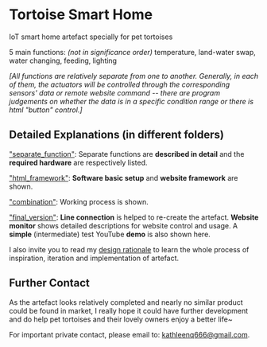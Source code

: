 # Tortoise Smart Home

IoT smart home artefact specially for pet tortoises

5 main functions: *(not in significance order)* temperature, land-water swap, water changing, feeding, lighting

*[All functions are relatively separate from one to another. Generally, in each of them, the actuators will be controlled through the corresponding sensors' data or remote website command -- there are program judgements on whether the data is in a specific condition range or there is html "button" control.]*

## Detailed Explanations (in different folders)

["separate_function"](https://github.com/KathleenQ/tortoise-smart-home/tree/master/separate_function): Separate functions are **described in detail** and the **required hardware** are respectively listed. 

["html_framework"](https://github.com/KathleenQ/tortoise-smart-home/tree/master/html_framework): **Software basic setup** and **website framework** are shown.

["combination"](https://github.com/KathleenQ/tortoise-smart-home/tree/master/combination): Working process is shown.

["final_version"](https://github.com/KathleenQ/tortoise-smart-home/tree/master/final_version): **Line connection** is helped to re-create the artefact. **Website monitor** shows detailed descriptions for website control and usage. A **simple** (intermediate) test YouTube **demo** is also shown here.

I also invite you to read my [design rationale](https://cs.anu.edu.au/courses/china-study-tour/news/2019/02/18/kathleen-s-design-rationale/) to learn the whole process of inspiration, iteration and implementation of artefact.

## Further Contact

As the artefact looks relatively completed and nearly no similar product could be found in market, I really hope it could have further development and do help pet tortoises and their lovely owners enjoy a better life~ 

For important private contact, please email to: kathleenq666@gmail.com.
